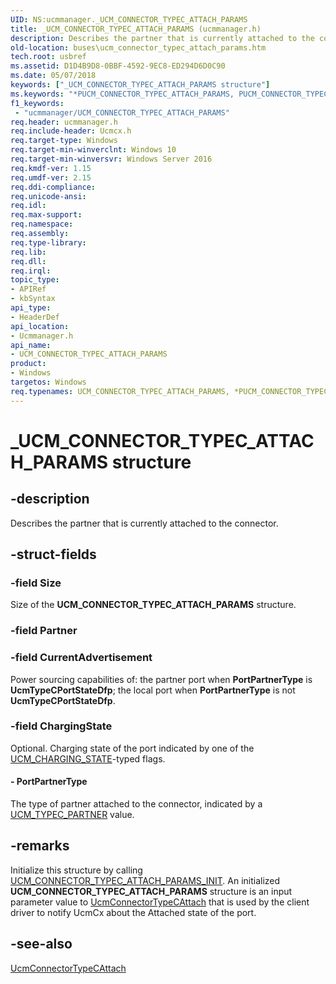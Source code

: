 ```yaml
---
UID: NS:ucmmanager._UCM_CONNECTOR_TYPEC_ATTACH_PARAMS
title: _UCM_CONNECTOR_TYPEC_ATTACH_PARAMS (ucmmanager.h)
description: Describes the partner that is currently attached to the connector.
old-location: buses\ucm_connector_typec_attach_params.htm
tech.root: usbref
ms.assetid: D1D4B9D8-0BBF-4592-9EC8-ED294D6D0C90
ms.date: 05/07/2018
keywords: ["_UCM_CONNECTOR_TYPEC_ATTACH_PARAMS structure"]
ms.keywords: "*PUCM_CONNECTOR_TYPEC_ATTACH_PARAMS, PUCM_CONNECTOR_TYPEC_ATTACH_PARAMS, PUCM_CONNECTOR_TYPEC_ATTACH_PARAMS structure pointer [Buses], UCM_CONNECTOR_TYPEC_ATTACH_PARAMS, UCM_CONNECTOR_TYPEC_ATTACH_PARAMS structure [Buses], _UCM_CONNECTOR_TYPEC_ATTACH_PARAMS, buses.ucm_connector_typec_attach_params, ucmmanager/PUCM_CONNECTOR_TYPEC_ATTACH_PARAMS, ucmmanager/UCM_CONNECTOR_TYPEC_ATTACH_PARAMS"
f1_keywords:
 - "ucmmanager/UCM_CONNECTOR_TYPEC_ATTACH_PARAMS"
req.header: ucmmanager.h
req.include-header: Ucmcx.h
req.target-type: Windows
req.target-min-winverclnt: Windows 10
req.target-min-winversvr: Windows Server 2016
req.kmdf-ver: 1.15
req.umdf-ver: 2.15
req.ddi-compliance: 
req.unicode-ansi: 
req.idl: 
req.max-support: 
req.namespace: 
req.assembly: 
req.type-library: 
req.lib: 
req.dll: 
req.irql: 
topic_type:
- APIRef
- kbSyntax
api_type:
- HeaderDef
api_location:
- Ucmmanager.h
api_name:
- UCM_CONNECTOR_TYPEC_ATTACH_PARAMS
product:
- Windows
targetos: Windows
req.typenames: UCM_CONNECTOR_TYPEC_ATTACH_PARAMS, *PUCM_CONNECTOR_TYPEC_ATTACH_PARAMS
---
```


# _UCM_CONNECTOR_TYPEC_ATTACH_PARAMS structure


## -description


Describes the partner that is currently attached to the connector.


## -struct-fields




### -field Size

Size of the <b>UCM_CONNECTOR_TYPEC_ATTACH_PARAMS</b> structure. 


### -field Partner

 


### -field CurrentAdvertisement

Power sourcing capabilities of: the partner port when <b>PortPartnerType</b> is <b>UcmTypeCPortStateDfp</b>; the local port when <b>PortPartnerType</b> is not <b>UcmTypeCPortStateDfp</b>. 


### -field ChargingState

Optional. Charging state of the port indicated by one of the <a href="https://docs.microsoft.com/windows-hardware/drivers/ddi/ucmtypes/ne-ucmtypes-_ucm_charging_state">UCM_CHARGING_STATE</a>-typed flags. 


#### - PortPartnerType

The type of partner attached to the connector, indicated by a <a href="https://docs.microsoft.com/windows-hardware/drivers/ddi/ucmtypes/ne-ucmtypes-_ucm_typec_partner">UCM_TYPEC_PARTNER</a> value.


## -remarks



Initialize this structure by calling <a href="https://docs.microsoft.com/windows-hardware/drivers/ddi/ucmmanager/nf-ucmmanager-ucm_connector_typec_attach_params_init">UCM_CONNECTOR_TYPEC_ATTACH_PARAMS_INIT</a>. An initialized <b>UCM_CONNECTOR_TYPEC_ATTACH_PARAMS</b> structure is an input parameter value to <a href="https://docs.microsoft.com/windows-hardware/drivers/ddi/ucmmanager/nf-ucmmanager-ucmconnectortypecattach">UcmConnectorTypeCAttach</a> that is used by the client driver to notify UcmCx about the Attached state of the port.




## -see-also




<a href="https://docs.microsoft.com/windows-hardware/drivers/ddi/ucmmanager/nf-ucmmanager-ucmconnectortypecattach">UcmConnectorTypeCAttach</a>
 

 


